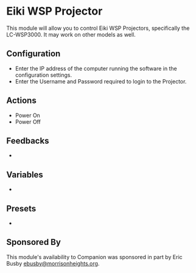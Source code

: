 # Eiki WSP Projector
This module will allow you to control Eiki WSP Projectors, specifically the LC-WSP3000. It may work on other models as well.

## Configuration
* Enter the IP address of the computer running the software in the configuration settings.
* Enter the Username and Password required to login to the Projector.

## Actions

* Power On
* Power Off

## Feedbacks

* 

## Variables

* 

## Presets

* 

## Sponsored By
This module's availability to Companion was sponsored in part by Eric Busby <ebusby@morrisonheights.org>.